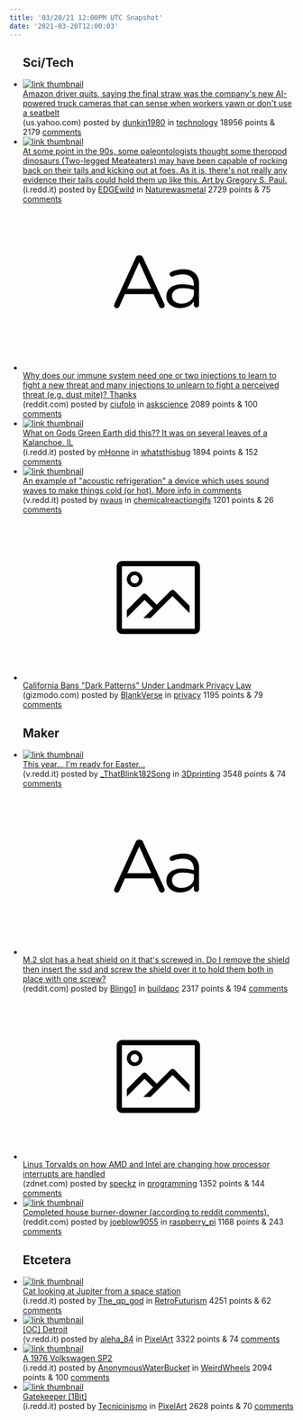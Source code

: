 ```yaml
---
title: '03/20/21 12:00PM UTC Snapshot'
date: '2021-03-20T12:00:03'
---
```

<ul>
<h2>Sci/Tech</h2>

<li><a href='https://us.yahoo.com/news/amazon-driver-quits-saying-final-164140625.html'><img src='https://b.thumbs.redditmedia.com/loZmRlM_M4_menxwF_T9SlPkKX3aeMKn88KiwxCCssI.jpg' alt='link thumbnail'></a><div><div class='linkTitle'><a href='https://us.yahoo.com/news/amazon-driver-quits-saying-final-164140625.html'>Amazon driver quits, saying the final straw was the company's new AI-powered truck cameras that can sense when workers yawn or don't use a seatbelt</a></div>(us.yahoo.com) posted by <a href='https://www.reddit.com/user/dunkin1980'>dunkin1980</a> in <a href='https://www.reddit.com/r/technology'>technology</a> 18956 points & 2179 <a href='https://www.reddit.com/r/technology/comments/m910uz/amazon_driver_quits_saying_the_final_straw_was/'>comments</a></div></li>

<li><a href='https://i.redd.it/ghbnpzcr50o61.png'><img src='https://b.thumbs.redditmedia.com/YlZWHlGoCo-M66mso8wE2tpcu6v10QH8a-jsV5u_nIE.jpg' alt='link thumbnail'></a><div><div class='linkTitle'><a href='https://i.redd.it/ghbnpzcr50o61.png'>At some point in the 90s, some paleontologists thought some theropod dinosaurs (Two-legged Meateaters) may have been capable of rocking back on their tails and kicking out at foes. As it is, there's not really any evidence their tails could hold them up like this. Art by Gregory S. Paul.</a></div>(i.redd.it) posted by <a href='https://www.reddit.com/user/EDGEwild'>EDGEwild</a> in <a href='https://www.reddit.com/r/Naturewasmetal'>Naturewasmetal</a> 2729 points & 75 <a href='https://www.reddit.com/r/Naturewasmetal/comments/m8jlnh/at_some_point_in_the_90s_some_paleontologists/'>comments</a></div></li>

<li><a href='https://www.reddit.com/r/askscience/comments/m8odq2/why_does_our_immune_system_need_one_or_two/'><svg version='1.1' viewBox='-34 -12 104 64' preserveAspectRatio='xMidYMid slice' xmlns='http://www.w3.org/2000/svg' xmlns:xlink='http://www.w3.org/1999/xlink'>
    <title>text link thumbnail</title>
    <path d='M12.19,8.84a1.45,1.45,0,0,0-1.4-1h-.12a1.46,1.46,0,0,0-1.42,1L1.14,26.56a1.29,1.29,0,0,0-.14.59,1,1,0,0,0,1,1,1.12,1.12,0,0,0,1.08-.77l2.08-4.65h11l2.08,4.59a1.24,1.24,0,0,0,1.12.83,1.08,1.08,0,0,0,1.08-1.08,1.64,1.64,0,0,0-.14-.57ZM6.08,20.71l4.59-10.22,4.6,10.22Z'>
    </path>
    <path d='M32.24,14.78A6.35,6.35,0,0,0,27.6,13.2a11.36,11.36,0,0,0-4.7,1,1,1,0,0,0-.58.89,1,1,0,0,0,.94.92,1.23,1.23,0,0,0,.39-.08,8.87,8.87,0,0,1,3.72-.81c2.7,0,4.28,1.33,4.28,3.92v.5a15.29,15.29,0,0,0-4.42-.61c-3.64,0-6.14,1.61-6.14,4.64v.05c0,2.95,2.7,4.48,5.37,4.48a6.29,6.29,0,0,0,5.19-2.48V26.9a1,1,0,0,0,1,1,1,1,0,0,0,1-1.06V19A5.71,5.71,0,0,0,32.24,14.78Zm-.56,7.7c0,2.28-2.17,3.89-4.81,3.89-1.94,0-3.61-1.06-3.61-2.86v-.06c0-1.8,1.5-3,4.2-3a15.2,15.2,0,0,1,4.22.61Z'>
    </path>
    </svg></a><div><div class='linkTitle'><a href='https://www.reddit.com/r/askscience/comments/m8odq2/why_does_our_immune_system_need_one_or_two/'>Why does our immune system need one or two injections to learn to fight a new threat and many injections to unlearn to fight a perceived threat (e.g. dust mite)? Thanks</a></div>(reddit.com) posted by <a href='https://www.reddit.com/user/ciufolo'>ciufolo</a> in <a href='https://www.reddit.com/r/askscience'>askscience</a> 2089 points & 100 <a href='https://www.reddit.com/r/askscience/comments/m8odq2/why_does_our_immune_system_need_one_or_two/'>comments</a></div></li>

<li><a href='https://i.redd.it/hbn4ynt5tzn61.jpg'><img src='https://b.thumbs.redditmedia.com/7mQ57eLUF5W7JCtJdikhsqHPf7sUmDODFWH2_iG3_9g.jpg' alt='link thumbnail'></a><div><div class='linkTitle'><a href='https://i.redd.it/hbn4ynt5tzn61.jpg'>What on Gods Green Earth did this?? It was on several leaves of a Kalanchoe. IL</a></div>(i.redd.it) posted by <a href='https://www.reddit.com/user/mHonne'>mHonne</a> in <a href='https://www.reddit.com/r/whatsthisbug'>whatsthisbug</a> 1894 points & 152 <a href='https://www.reddit.com/r/whatsthisbug/comments/m8i3xw/what_on_gods_green_earth_did_this_it_was_on/'>comments</a></div></li>

<li><a href='https://v.redd.it/zp762qcgk0o61'><img src='https://b.thumbs.redditmedia.com/cXIw-2uEHg8O6xRXE2ZRwzaGn52aMveonEqTOwXtQQk.jpg' alt='link thumbnail'></a><div><div class='linkTitle'><a href='https://v.redd.it/zp762qcgk0o61'>An example of "acoustic refrigeration" a device which uses sound waves to make things cold (or hot). More info in comments</a></div>(v.redd.it) posted by <a href='https://www.reddit.com/user/nvaus'>nvaus</a> in <a href='https://www.reddit.com/r/chemicalreactiongifs'>chemicalreactiongifs</a> 1201 points & 26 <a href='https://www.reddit.com/r/chemicalreactiongifs/comments/m8lfm6/an_example_of_acoustic_refrigeration_a_device/'>comments</a></div></li>

<li><a href='https://gizmodo.com/california-passes-new-regulation-banning-dark-patterns-1846482961'><svg version='1.1' viewBox='-34 -14 104 64' preserveAspectRatio='xMidYMid meet' xmlns='http://www.w3.org/2000/svg' xmlns:xlink='http://www.w3.org/1999/xlink'>
    <title>link thumbnail</title>
    <path d='M32,4H4A2,2,0,0,0,2,6V30a2,2,0,0,0,2,2H32a2,2,0,0,0,2-2V6A2,2,0,0,0,32,4ZM4,30V6H32V30Z'></path>
    <path d='M8.92,14a3,3,0,1,0-3-3A3,3,0,0,0,8.92,14Zm0-4.6A1.6,1.6,0,1,1,7.33,11,1.6,1.6,0,0,1,8.92,9.41Z'></path>
    <path d='M22.78,15.37l-5.4,5.4-4-4a1,1,0,0,0-1.41,0L5.92,22.9v2.83l6.79-6.79L16,22.18l-3.75,3.75H15l8.45-8.45L30,24V21.18l-5.81-5.81A1,1,0,0,0,22.78,15.37Z'></path>
    </svg></a><div><div class='linkTitle'><a href='https://gizmodo.com/california-passes-new-regulation-banning-dark-patterns-1846482961'>California Bans "Dark Patterns" Under Landmark Privacy Law</a></div>(gizmodo.com) posted by <a href='https://www.reddit.com/user/BlankVerse'>BlankVerse</a> in <a href='https://www.reddit.com/r/privacy'>privacy</a> 1195 points & 79 <a href='https://www.reddit.com/r/privacy/comments/m8nw3g/california_bans_dark_patterns_under_landmark/'>comments</a></div></li>

<h2>Maker</h2>

<li><a href='https://v.redd.it/tf6el831k1o61'><img src='https://a.thumbs.redditmedia.com/wrQDTLR0TXVrUWXPqWQe62V-_1E0sfSo_MnOM-oq724.jpg' alt='link thumbnail'></a><div><div class='linkTitle'><a href='https://v.redd.it/tf6el831k1o61'>This year... I'm ready for Easter...</a></div>(v.redd.it) posted by <a href='https://www.reddit.com/user/_ThatBlink182Song'>_ThatBlink182Song</a> in <a href='https://www.reddit.com/r/3Dprinting'>3Dprinting</a> 3548 points & 74 <a href='https://www.reddit.com/r/3Dprinting/comments/m8prb0/this_year_im_ready_for_easter/'>comments</a></div></li>

<li><a href='https://www.reddit.com/r/buildapc/comments/m8juxd/m2_slot_has_a_heat_shield_on_it_thats_screwed_in/'><svg version='1.1' viewBox='-34 -12 104 64' preserveAspectRatio='xMidYMid slice' xmlns='http://www.w3.org/2000/svg' xmlns:xlink='http://www.w3.org/1999/xlink'>
    <title>text link thumbnail</title>
    <path d='M12.19,8.84a1.45,1.45,0,0,0-1.4-1h-.12a1.46,1.46,0,0,0-1.42,1L1.14,26.56a1.29,1.29,0,0,0-.14.59,1,1,0,0,0,1,1,1.12,1.12,0,0,0,1.08-.77l2.08-4.65h11l2.08,4.59a1.24,1.24,0,0,0,1.12.83,1.08,1.08,0,0,0,1.08-1.08,1.64,1.64,0,0,0-.14-.57ZM6.08,20.71l4.59-10.22,4.6,10.22Z'>
    </path>
    <path d='M32.24,14.78A6.35,6.35,0,0,0,27.6,13.2a11.36,11.36,0,0,0-4.7,1,1,1,0,0,0-.58.89,1,1,0,0,0,.94.92,1.23,1.23,0,0,0,.39-.08,8.87,8.87,0,0,1,3.72-.81c2.7,0,4.28,1.33,4.28,3.92v.5a15.29,15.29,0,0,0-4.42-.61c-3.64,0-6.14,1.61-6.14,4.64v.05c0,2.95,2.7,4.48,5.37,4.48a6.29,6.29,0,0,0,5.19-2.48V26.9a1,1,0,0,0,1,1,1,1,0,0,0,1-1.06V19A5.71,5.71,0,0,0,32.24,14.78Zm-.56,7.7c0,2.28-2.17,3.89-4.81,3.89-1.94,0-3.61-1.06-3.61-2.86v-.06c0-1.8,1.5-3,4.2-3a15.2,15.2,0,0,1,4.22.61Z'>
    </path>
    </svg></a><div><div class='linkTitle'><a href='https://www.reddit.com/r/buildapc/comments/m8juxd/m2_slot_has_a_heat_shield_on_it_thats_screwed_in/'>M.2 slot has a heat shield on it that's screwed in. Do I remove the shield then insert the ssd and screw the shield over it to hold them both in place with one screw?</a></div>(reddit.com) posted by <a href='https://www.reddit.com/user/Blingo1'>Blingo1</a> in <a href='https://www.reddit.com/r/buildapc'>buildapc</a> 2317 points & 194 <a href='https://www.reddit.com/r/buildapc/comments/m8juxd/m2_slot_has_a_heat_shield_on_it_thats_screwed_in/'>comments</a></div></li>

<li><a href='https://www.zdnet.com/article/linus-torvalds-on-how-amd-and-intel-are-changing-how-processor-interrupts-are-handled/'><svg version='1.1' viewBox='-34 -14 104 64' preserveAspectRatio='xMidYMid meet' xmlns='http://www.w3.org/2000/svg' xmlns:xlink='http://www.w3.org/1999/xlink'>
    <title>link thumbnail</title>
    <path d='M32,4H4A2,2,0,0,0,2,6V30a2,2,0,0,0,2,2H32a2,2,0,0,0,2-2V6A2,2,0,0,0,32,4ZM4,30V6H32V30Z'></path>
    <path d='M8.92,14a3,3,0,1,0-3-3A3,3,0,0,0,8.92,14Zm0-4.6A1.6,1.6,0,1,1,7.33,11,1.6,1.6,0,0,1,8.92,9.41Z'></path>
    <path d='M22.78,15.37l-5.4,5.4-4-4a1,1,0,0,0-1.41,0L5.92,22.9v2.83l6.79-6.79L16,22.18l-3.75,3.75H15l8.45-8.45L30,24V21.18l-5.81-5.81A1,1,0,0,0,22.78,15.37Z'></path>
    </svg></a><div><div class='linkTitle'><a href='https://www.zdnet.com/article/linus-torvalds-on-how-amd-and-intel-are-changing-how-processor-interrupts-are-handled/'>Linus Torvalds on how AMD and Intel are changing how processor interrupts are handled</a></div>(zdnet.com) posted by <a href='https://www.reddit.com/user/speckz'>speckz</a> in <a href='https://www.reddit.com/r/programming'>programming</a> 1352 points & 144 <a href='https://www.reddit.com/r/programming/comments/m8pnr8/linus_torvalds_on_how_amd_and_intel_are_changing/'>comments</a></div></li>

<li><a href='https://www.reddit.com/gallery/m8nwhe'><img src='https://b.thumbs.redditmedia.com/6R0IGqBDT9RRot_ONa_lFGoCcsrceIoqs_UEeVzK98E.jpg' alt='link thumbnail'></a><div><div class='linkTitle'><a href='https://www.reddit.com/gallery/m8nwhe'>Completed house burner-downer (according to reddit comments).</a></div>(reddit.com) posted by <a href='https://www.reddit.com/user/joeblow9055'>joeblow9055</a> in <a href='https://www.reddit.com/r/raspberry_pi'>raspberry_pi</a> 1168 points & 243 <a href='https://www.reddit.com/r/raspberry_pi/comments/m8nwhe/completed_house_burnerdowner_according_to_reddit/'>comments</a></div></li>

<h2>Etcetera</h2>

<li><a href='https://i.redd.it/pdt7245ov1o61.jpg'><img src='https://b.thumbs.redditmedia.com/1JC-HH4JNcdQ0sxQRcBBzjJlW5bxZlcqxe6WvME-FjA.jpg' alt='link thumbnail'></a><div><div class='linkTitle'><a href='https://i.redd.it/pdt7245ov1o61.jpg'>Cat looking at Jupiter from a space station</a></div>(i.redd.it) posted by <a href='https://www.reddit.com/user/The_qp_god'>The_qp_god</a> in <a href='https://www.reddit.com/r/RetroFuturism'>RetroFuturism</a> 4251 points & 62 <a href='https://www.reddit.com/r/RetroFuturism/comments/m8r5yp/cat_looking_at_jupiter_from_a_space_station/'>comments</a></div></li>

<li><a href='https://v.redd.it/6mi3kw07d1o61'><img src='https://b.thumbs.redditmedia.com/8_tvz4rw4KPI0pMecByKBERdwfnYLPMryZqXTA3sARo.jpg' alt='link thumbnail'></a><div><div class='linkTitle'><a href='https://v.redd.it/6mi3kw07d1o61'>[OC] Detroit</a></div>(v.redd.it) posted by <a href='https://www.reddit.com/user/aleha_84'>aleha_84</a> in <a href='https://www.reddit.com/r/PixelArt'>PixelArt</a> 3322 points & 74 <a href='https://www.reddit.com/r/PixelArt/comments/m8oxsv/oc_detroit/'>comments</a></div></li>

<li><a href='https://i.redd.it/zoa8clzjq1o61.jpg'><img src='https://a.thumbs.redditmedia.com/ymtc6K3ymPQ-eSTKp0fvJXKk1ur2vQiRBTYmJnIwgU0.jpg' alt='link thumbnail'></a><div><div class='linkTitle'><a href='https://i.redd.it/zoa8clzjq1o61.jpg'>A 1976 Volkswagen SP2</a></div>(i.redd.it) posted by <a href='https://www.reddit.com/user/AnonymousWaterBucket'>AnonymousWaterBucket</a> in <a href='https://www.reddit.com/r/WeirdWheels'>WeirdWheels</a> 2094 points & 100 <a href='https://www.reddit.com/r/WeirdWheels/comments/m8qlah/a_1976_volkswagen_sp2/'>comments</a></div></li>

<li><a href='https://i.redd.it/j1wtaa30g0o61.gif'><img src='https://b.thumbs.redditmedia.com/XHSYlwxT47kArLyTtubLzptlPKEPQmEXDKMgY1ufmhs.jpg' alt='link thumbnail'></a><div><div class='linkTitle'><a href='https://i.redd.it/j1wtaa30g0o61.gif'>Gatekeeper [1Bit]</a></div>(i.redd.it) posted by <a href='https://www.reddit.com/user/Tecnicinismo'>Tecnicinismo</a> in <a href='https://www.reddit.com/r/PixelArt'>PixelArt</a> 2628 points & 70 <a href='https://www.reddit.com/r/PixelArt/comments/m8kv0f/gatekeeper_1bit/'>comments</a></div></li>

</ul>
